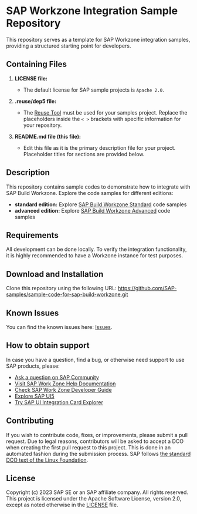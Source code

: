 # SAP Workzone Integration Sample Repository

This repository serves as a template for SAP Workzone integration samples, providing a structured starting point for developers.

## Containing Files

1. **LICENSE file:**
   - The default license for SAP sample projects is `Apache 2.0`.

2. **.reuse/dep5 file:**
   - The [Reuse Tool](https://reuse.software/) must be used for your samples project. Replace the placeholders inside the `< >` brackets with specific information for your repository.

3. **README.md file (this file):**
   - Edit this file as it is the primary description file for your project. Placeholder titles for sections are provided below.

## Description

This repository contains sample codes to demonstrate how to integrate with SAP Build Workzone. Explore the code samples for different editions:

- **standard edition:**
  Explore [SAP Build Workzone Standard](./standard/README.md) code samples
- **advanced edition:**
  Explore [SAP Build Workzone Advanced](./advanced/README.md) code samples

## Requirements

All development can be done locally. To verify the integration functionality, it is highly recommended to have a Workzone instance for test purposes.

## Download and Installation

Clone this repository using the following URL: https://github.com/SAP-samples/sample-code-for-sap-build-workzone.git


## Known Issues

You can find the known issues here: [Issues](https://github.com/SAP-samples/sample-code-for-sap-build-workzone/issues).

## How to obtain support

In case you have a question, find a bug, or otherwise need support to use SAP products, please:

- [Ask a question on SAP Community](https://community.sap.com/)
- [Visit SAP Work Zone Help Documentation](https://help.sap.com/viewer/fec5ca6e3229418f84a932c745cbe985/Cloud/en-US)
- [Check SAP Work Zone Developer Guide](https://help.sap.com/docs/build-work-zone-advanced-edition/sap-build-work-zone-advanced-edition/development)
- [Explore SAP UI5](https://help.sap.com/viewer/product/SAPUI5/External/en-US)
- [Try SAP UI Integration Card Explorer](https://ui5.sap.com/test-resources/sap/ui/integration/demokit/cardExplorer/webapp/index.html)

## Contributing
If you wish to contribute code, fixes, or improvements, please submit a pull request. Due to legal reasons, contributors will be asked to accept a DCO when creating the first pull request to this project. This is done in an automated fashion during the submission process. SAP follows [the standard DCO text of the Linux Foundation](https://developercertificate.org/).

## License
Copyright (c) 2023 SAP SE or an SAP affiliate company. All rights reserved. This project is licensed under the Apache Software License, version 2.0, except as noted otherwise in the [LICENSE](LICENSE) file.
